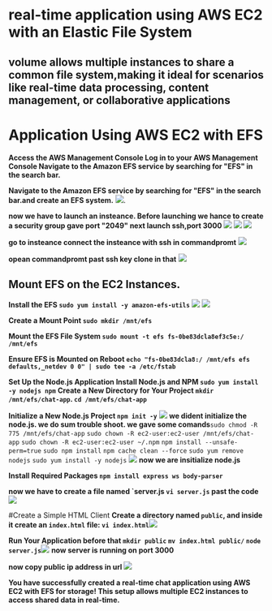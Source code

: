 #  real-time application using AWS EC2 with an Elastic File System 

## volume allows multiple instances to share a common file system,making it ideal for scenarios like real-time data processing, content management, or collaborative applications

# Application Using AWS EC2 with EFS

**Access the AWS Management Console Log in to your AWS Management Console Navigate to the Amazon EFS service by searching for "EFS" in the search bar.**

**Navigate to the Amazon EFS service by searching for "EFS" in the search bar.and create an EFS system.** ![](images/chat-1.png).

**now we have to launch an insteance. Before launching we hance to create a security group gave port "2049" next launch ssh,port 3000** **![](images/chat-4-secu.png) ![](images/chat-3.png) ![](images/chat-4.png)**

**go to insteance connect the insteance with ssh in commandpromt** ![](images/chat-5-ssh.png)

**opean commandpromt past ssh key clone in that** ![](images/chat-6-ssh-clone.png)

## Mount EFS on the EC2 Instances.
**Install the EFS ```sudo yum install -y amazon-efs-utils```** ![](images/chat-7.png) ![](images/chat-8-cmd.png)

**Create a Mount Point ```sudo mkdir /mnt/efs```**

**Mount the EFS File System ```sudo mount -t efs fs-0be83dcla8ef3c5e:/ /mnt/efs```**

**Ensure EFS is Mounted on Reboot ```echo "fs-0be83dcla8:/ /mnt/efs efs defaults,_netdev 0 0" | sudo tee -a /etc/fstab```**

**Set Up the Node.js Application Install Node.js and NPM ```sudo yum install -y nodejs npm```**
**Create a New Directory for Your Project ```mkdir /mnt/efs/chat-app```. ```cd /mnt/efs/chat-app```**

**Initialize a New Node.js Project ```npm init -y```** ![](images/chat-9-cmd.png) **we dident initialize the node.js. we do sum trouble shoot. we gave some comands**```sudo chmod -R 775 /mnt/efs/chat-app```
```sudo chown -R ec2-user:ec2-user /mnt/efs/chat-app```
```sudo chown -R ec2-user:ec2-user ~/.npm```
```npm install --unsafe-perm=true```
```sudo npm install```
```npm cache clean --force```
```sudo yum remove nodejs```
```sudo yum install -y nodejs```
![](images/Screenshot%20(36).png) **now we are insitialize node.js**

**Install Required Packages ```npm install express ws body-parser```**

**now we have to create a file named `server.js ```vi server.js``` past the code**![](images/Screenshot%20(38).png)

#Create a Simple HTML Client
**Create a directory named `public`, and inside it create an `index.html` file: ```vi index.html```**![](images/Screenshot%20(37).png)

**Run Your Application before that ``mkdir public`` ``mv index.html public/``  ```node server.js```![](images/chat-10cmd.png)** **now server is running on port 3000**

**now copy public ip address in url ![](images/ebs-5.png)** 

**You have successfully created a real-time chat application using AWS EC2 with EFS for storage! This setup allows multiple EC2 instances to access shared data in real-time.**